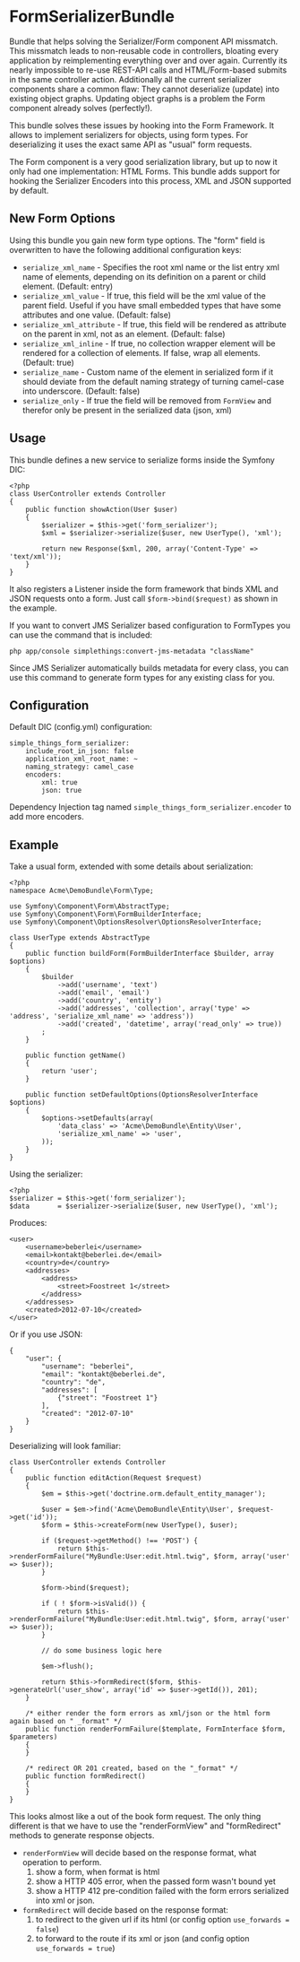 # FormSerializerBundle

Bundle that helps solving the Serializer/Form component API missmatch. This missmatch leads to non-reusable
code in controllers, bloating every application by reimplementing everything over
and over again. Currently its nearly impossible to re-use REST-API calls and HTML/Form-based submits
in the same controller action. Additionally all the current serializer components share a
common flaw: They cannot deserialize (update) into existing object graphs. Updating 
object graphs is a problem the Form component already solves (perfectly!).

This bundle solves these issues by hooking into the Form Framework. It allows to implement serializers for objects, using form types. For deserializing
it uses the exact same API as "usual" form requests.

The Form component is a very good serialization library, but up to now it only
had one implementation: HTML Forms. This bundle adds support for hooking
the Serializer Encoders into this process, XML and JSON supported by default.

## New Form Options

Using this bundle you gain new form type options. The "form" field is overwritten to have the following additional configuration keys:

- `serialize_xml_name` - Specifies the root xml name or the list entry xml name of elements, depending on its definition on a parent or child element. (Default: entry)
- `serialize_xml_value` - If true, this field will be the xml value of the parent field. Useful if you have small embedded types that have some attributes and one value. (Default: false)
- `serialize_xml_attribute` - If true, this field will be rendered as attribute on the parent in xml, not as an element. (Default: false)
- `serialize_xml_inline` - If true, no collection wrapper element will be rendered for a collection of elements. If false, wrap all elements. (Default: true)
- `serialize_name` - Custom name of the element in serialized form if it should deviate from the default naming strategy of turning camel-case into underscore. (Default: false)
- `serialize_only` - If true the field will be removed from `FormView` and therefor only be present in the serialized data (json, xml) 

## Usage

This bundle defines a new service to serialize forms inside the Symfony DIC:

    <?php
    class UserController extends Controller
    {
        public function showAction(User $user)
        {
            $serializer = $this->get('form_serializer');
            $xml = $serializer->serialize($user, new UserType(), 'xml');

            return new Response($xml, 200, array('Content-Type' => 'text/xml'));
        }
    }

It also registers a Listener inside the form framework that binds XML and JSON requests
onto a form. Just call `$form->bind($request)` as shown in the example.

If you want to convert JMS Serializer based configuration to FormTypes you can use the command that is included:

    php app/console simplethings:convert-jms-metadata "className"

Since JMS Serializer automatically builds metadata for every class, you can use this command to generate form types for any existing class for you.

## Configuration

Default DIC (config.yml) configuration:

    simple_things_form_serializer:
        include_root_in_json: false
        application_xml_root_name: ~
        naming_strategy: camel_case
        encoders:
            xml: true
            json: true

Dependency Injection tag named `simple_things_form_serializer.encoder` to add more encoders.

## Example

Take a usual form, extended with some details about serialization:

    <?php
    namespace Acme\DemoBundle\Form\Type;

    use Symfony\Component\Form\AbstractType;
    use Symfony\Component\Form\FormBuilderInterface;
    use Symfony\Component\OptionsResolver\OptionsResolverInterface;

    class UserType extends AbstractType
    {
        public function buildForm(FormBuilderInterface $builder, array $options)
        {
            $builder
                ->add('username', 'text')
                ->add('email', 'email')
                ->add('country', 'entity')
                ->add('addresses', 'collection', array('type' => 'address', 'serialize_xml_name' => 'address'))
                ->add('created', 'datetime', array('read_only' => true))
            ;
        }

        public function getName()
        {
            return 'user';
        }

        public function setDefaultOptions(OptionsResolverInterface $options)
        {
            $options->setDefaults(array(
                'data_class' => 'Acme\DemoBundle\Entity\User',
                'serialize_xml_name' => 'user',
            ));
        }
    }

Using the serializer:

    <?php
    $serializer = $this->get('form_serializer');
    $data       = $serializer->serialize($user, new UserType(), 'xml');

Produces:

    <user>
        <username>beberlei</username>
        <email>kontakt@beberlei.de</email>
        <country>de</country>
        <addresses>
            <address>
                <street>Foostreet 1</street>
            </address>
        </addresses>
        <created>2012-07-10</created>
    </user>

Or if you use JSON:

    {
        "user": {
            "username": "beberlei",
            "email": "kontakt@beberlei.de",
            "country": "de",
            "addresses": [
                {"street": "Foostreet 1"}
            ],
            "created": "2012-07-10"
        }
    }

Deserializing will look familiar:

    class UserController extends Controller
    {
        public function editAction(Request $request)
        {
            $em = $this->get('doctrine.orm.default_entity_manager');

            $user = $em->find('Acme\DemoBundle\Entity\User', $request->get('id'));
            $form = $this->createForm(new UserType(), $user);

            if ($request->getMethod() !== 'POST') {
                return $this->renderFormFailure("MyBundle:User:edit.html.twig", $form, array('user' => $user));
            }

            $form->bind($request);

            if ( ! $form->isValid()) {
                return $this->renderFormFailure("MyBundle:User:edit.html.twig", $form, array('user' => $user));
            }

            // do some business logic here

            $em->flush();

            return $this->formRedirect($form, $this->generateUrl('user_show', array('id' => $user->getId()), 201);
        }

        /* either render the form errors as xml/json or the html form again based on " _format" */
        public function renderFormFailure($template, FormInterface $form, $parameters)
        {
        }

        /* redirect OR 201 created, based on the "_format" */
        public function formRedirect()
        {
        }
    }

This looks almost like a out of the book form request. The only thing different
is that we have to use the "renderFormView" and "formRedirect" methods to generate
response objects.

- `renderFormView` will decide based on the response format, what operation to perform.
    1. show a form, when format is html
    2. show a HTTP 405 error, when the passed form wasn't bound yet
    3. show a HTTP 412 pre-condition failed with the form errors serialized into xml or json.
- `formRedirect` will decide based on the response format:
    1. to redirect to the given url if its html (or config option `use_forwards = false`)
    2. to forward to the route if its xml or json (and config option `use_forwards = true`)

